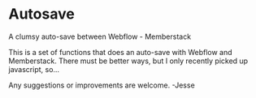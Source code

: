 # Autosave
A clumsy auto-save between Webflow - Memberstack

This is a set of functions that does an auto-save with Webflow and Memberstack. There must be better ways, but I only recently picked up javascript, so…

Any suggestions or improvements are welcome.
-Jesse
